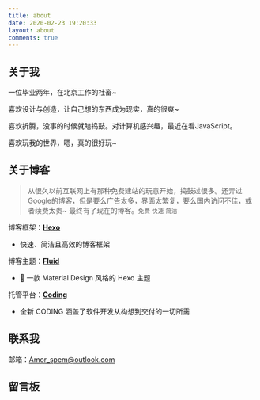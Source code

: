 ```yaml
---
title: about
date: 2020-02-23 19:20:33
layout: about
comments: true
---
```


## 关于我

一位毕业两年，在北京工作的社畜~

喜欢设计与创造，让自己想的东西成为现实，真的很爽~

喜欢折腾，没事的时候就瞎捣鼓。对计算机感兴趣，最近在看JavaScript。

喜欢玩我的世界，嗯，真的很好玩~

## 关于博客

> 从很久以前互联网上有那种免费建站的玩意开始，捣鼓过很多。还弄过Google的博客，但是要么广告太多，界面太繁复，要么国内访问不佳，或者续费太贵~ 最终有了现在的博客。`免费` `快速` `简洁`

博客框架：[**Hexo**](https://hexo.io/)
- 快速、简洁且高效的博客框架

博客主题：[**Fluid**](https://github.com/fluid-dev/hexo-theme-fluid)
- 🌊 一款 Material Design 风格的 Hexo 主题

托管平台：[**Coding**](https://coding.net/)

- 全新 CODING 涵盖了软件开发从构想到交付的一切所需

## 联系我

<i class="fas fa-mail-bulk"></i>  邮箱：<Amor_spem@outlook.com>

## 留言板
<script src='//unpkg.com/valine/dist/Valine.min.js'></script>
<div id="vcomments"></div>
<script>
    new Valine({
        el: '#vcomments',
        appId: 'o26ky0g1I8vPNHDDNsBsh2zW-gzGzoHsz',
        appKey: '3HzQWvoVrntgjKiuu9biNzz3'
    })
</script>